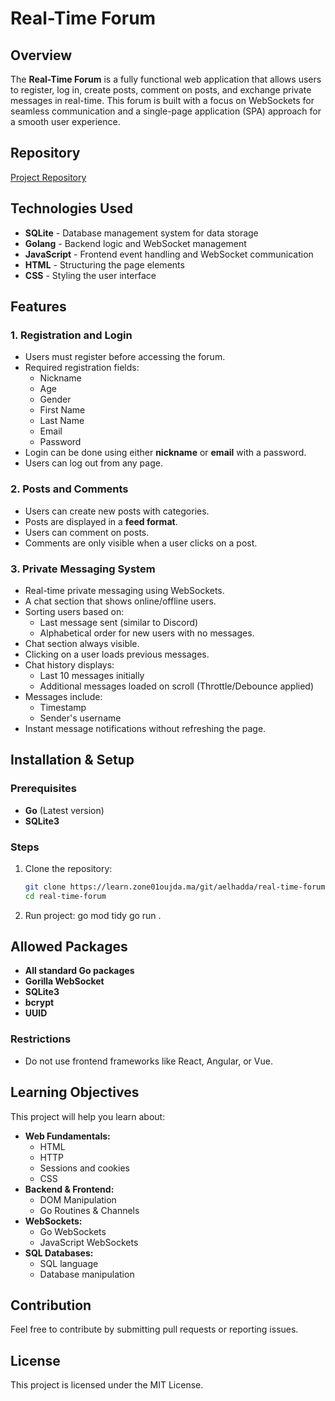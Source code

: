 # Real-Time Forum

## Overview

The **Real-Time Forum** is a fully functional web application that allows users to register, log in, create posts, comment on posts, and exchange private messages in real-time. This forum is built with a focus on WebSockets for seamless communication and a single-page application (SPA) approach for a smooth user experience.

## Repository

[Project Repository](https://learn.zone01oujda.ma/git/aelhadda/real-time-forum)

## Technologies Used

- **SQLite** - Database management system for data storage
- **Golang** - Backend logic and WebSocket management
- **JavaScript** - Frontend event handling and WebSocket communication
- **HTML** - Structuring the page elements
- **CSS** - Styling the user interface

## Features

### 1. Registration and Login

- Users must register before accessing the forum.
- Required registration fields:
  - Nickname
  - Age
  - Gender
  - First Name
  - Last Name
  - Email
  - Password
- Login can be done using either **nickname** or **email** with a password.
- Users can log out from any page.

### 2. Posts and Comments

- Users can create new posts with categories.
- Posts are displayed in a **feed format**.
- Users can comment on posts.
- Comments are only visible when a user clicks on a post.

### 3. Private Messaging System

- Real-time private messaging using WebSockets.
- A chat section that shows online/offline users.
- Sorting users based on:
  - Last message sent (similar to Discord)
  - Alphabetical order for new users with no messages.
- Chat section always visible.
- Clicking on a user loads previous messages.
- Chat history displays:
  - Last 10 messages initially
  - Additional messages loaded on scroll (Throttle/Debounce applied)
- Messages include:
  - Timestamp
  - Sender's username
- Instant message notifications without refreshing the page.


## Installation & Setup

### Prerequisites

- **Go** (Latest version)
- **SQLite3**

### Steps

1. Clone the repository:
   ```sh
   git clone https://learn.zone01oujda.ma/git/aelhadda/real-time-forum.git
   cd real-time-forum
   ```
2. Run project:
    go mod tidy
    go run .

## Allowed Packages

- **All standard Go packages**
- **Gorilla WebSocket**
- **SQLite3**
- **bcrypt**
- **UUID**

### Restrictions

- Do not use frontend frameworks like React, Angular, or Vue.

## Learning Objectives

This project will help you learn about:

- **Web Fundamentals:**
  - HTML
  - HTTP
  - Sessions and cookies
  - CSS
- **Backend & Frontend:**
  - DOM Manipulation
  - Go Routines & Channels
- **WebSockets:**
  - Go WebSockets
  - JavaScript WebSockets
- **SQL Databases:**
  - SQL language
  - Database manipulation

## Contribution

Feel free to contribute by submitting pull requests or reporting issues.

## License

This project is licensed under the MIT License.

